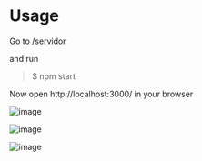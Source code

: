 # Usage
Go to /servidor

and run 
>$ npm start

Now open http://localhost:3000/ in your browser

![image](https://user-images.githubusercontent.com/40467826/51797275-72e0ae00-21e7-11e9-93a2-1c21bf3964ec.png)

![image](https://user-images.githubusercontent.com/40467826/51797278-81c76080-21e7-11e9-9ac1-990c3021f162.png)

![image](https://user-images.githubusercontent.com/40467826/51797285-960b5d80-21e7-11e9-86af-5ca0143f5fa3.png)


